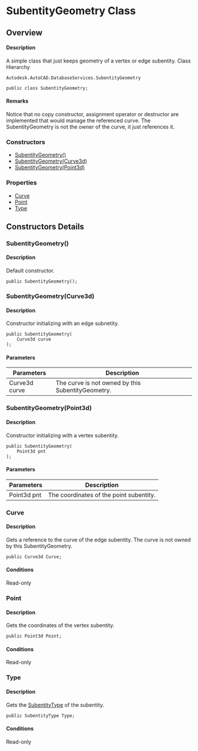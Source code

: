 # SubentityGeometry Class

## Overview

#### Description
A simple class that just keeps geometry of a vertex or edge subentity.
Class Hierarchy
```text
Autodesk.AutoCAD.DatabaseServices.SubentityGeometry
```

```text
public class SubentityGeometry;
```

#### Remarks
Notice that no copy constructor, assignment operator or destructor are implemented that would manage the referenced curve. The SubentityGeometry is not the owner of the curve, it just references it.
### Constructors

- [SubentityGeometry()](#subentitygeometry())
- [SubentityGeometry(Curve3d)](#subentitygeometry(curve3d))
- [SubentityGeometry(Point3d)](#subentitygeometry(point3d))

### Properties

- [Curve](#curve)
- [Point](#point)
- [Type](#type)


## Constructors Details

### SubentityGeometry()

#### Description
Default constructor.
```text
public SubentityGeometry();
```

### SubentityGeometry(Curve3d)

#### Description
Constructor initializing with an edge subnetity.
```text
public SubentityGeometry(
    Curve3d curve
);
```

#### Parameters
| Parameters | Description |
| --- | --- |
| Curve3d curve | The curve is not owned by this SubentityGeometry. |

### SubentityGeometry(Point3d)

#### Description
Constructor initializing with a vertex subentity.
```text
public SubentityGeometry(
    Point3d pnt
);
```

#### Parameters
| Parameters | Description |
| --- | --- |
| Point3d pnt | The coordinates of the point subentity. |

### Curve

#### Description
Gets a reference to the curve of the edge subentity. 
The curve is not owned by this SubentityGeometry.
```text
public Curve3d Curve;
```

#### Conditions
Read-only
### Point

#### Description
Gets the coordinates of the vertex subentity.
```text
public Point3d Point;
```

#### Conditions
Read-only
### Type

#### Description
Gets the [SubentityType](Autodesk_AutoCAD_DatabaseServices_SubentityType.md "SubentityType Enumeration") of the subentity.
```text
public SubentityType Type;
```

#### Conditions
Read-only